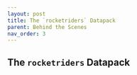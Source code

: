 ```yaml
---
layout: post
title: The `rocketriders` Datapack
parent: Behind the Scenes
nav_order: 3
---
```

**The `rocketriders` Datapack**
---